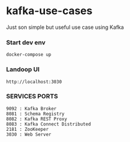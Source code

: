 # kafka-use-cases
Just son simple but useful use case using Kafka

### Start dev env
```
docker-compose up
```

### Landoop UI
    http://localhost:3030


### SERVICES PORTS
    9092 : Kafka Broker
    8081 : Schema Registry
    8082 : Kafka REST Proxy
    8083 : Kafka Connect Distributed
    2181 : ZooKeeper
    3030 : Web Server